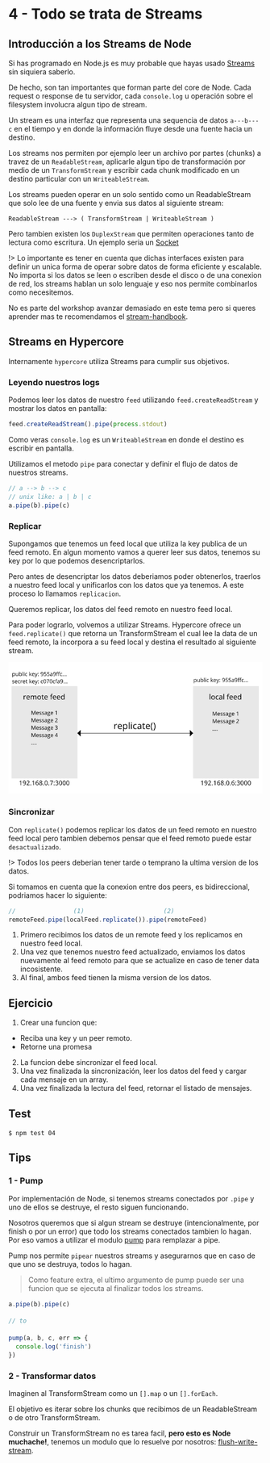 # 4 - Todo se trata de Streams

## Introducción a los Streams de Node

Si has programado en Node.js es muy probable que hayas usado [Streams](https://nodejs.org/api/stream.html)
sin siquiera saberlo.

De hecho, son tan importantes que forman parte del core de Node. Cada request o response de tu
servidor, cada `console.log` u operación sobre el filesystem involucra algun tipo de stream.

Un stream es una interfaz que representa una sequencia de datos `a---b---c` en el tiempo y en donde
la información fluye desde una fuente hacia un destino.

Los streams nos permiten por ejemplo leer un archivo por partes (chunks) a travez de un `ReadableStream`,
aplicarle algun tipo de transformación por medio de un `TransformStream` y escribir cada chunk modificado
en un destino particular con un `WriteableStream`.

Los streams pueden operar en un solo sentido como un ReadableStream que solo lee de una fuente
y envia sus datos al siguiente stream:

```
ReadableStream ---> ( TransformStream | WriteableStream )
```

Pero tambien existen los `DuplexStream` que permiten operaciones tanto de lectura como escritura.
Un ejemplo seria un [Socket](https://nodejs.org/api/net.html#net_new_net_socket_options)

!> Lo importante es tener en cuenta que dichas interfaces existen para definir un unica forma de operar
sobre datos de forma eficiente y escalable. No importa si los datos se leen o escriben desde el disco o de una
conexion de red, los streams hablan un solo lenguaje y eso nos permite combinarlos como necesitemos.

No es parte del workshop avanzar demasiado en este tema pero si queres aprender mas te recomendamos el
[stream-handbook](https://github.com/substack/stream-handbook).

## Streams en Hypercore

Internamente `hypercore` utiliza Streams para cumplir sus objetivos.

### Leyendo nuestros logs

Podemos leer los datos de nuestro `feed` utilizando `feed.createReadStream` y mostrar los datos en pantalla:

```javascript
feed.createReadStream().pipe(process.stdout)
```

Como veras `console.log` es un `WriteableStream` en donde el destino es escribir en pantalla.

Utilizamos el metodo `pipe` para conectar y definir el flujo de datos de nuestros streams.

```javascript
// a --> b --> c
// unix like: a | b | c
a.pipe(b).pipe(c)
```

### Replicar

Supongamos que tenemos un feed local que utiliza la key publica de un feed remoto. En algun momento vamos
a querer leer sus datos, tenemos su key por lo que podemos desencriptarlos.

Pero antes de desencriptar los datos deberiamos poder obtenerlos, traerlos a nuestro feed local y unificarlos
con los datos que ya tenemos. A este proceso lo llamamos `replicacion`.

Queremos replicar, los datos del feed remoto en nuestro feed local.

Para poder lograrlo, volvemos a utilizar Streams. Hypercore ofrece un `feed.replicate()` que retorna un
TransformStream el cual lee la data de un feed remoto, la incorpora a su feed local y destina el resultado
al siguiente stream.

![replicate](images/replicate.png)

### Sincronizar

Con `replicate()` podemos replicar los datos de un feed remoto en nuestro feed local pero tambien debemos
pensar que el feed remoto puede estar `desactualizado`.

!> Todos los peers deberian tener tarde o temprano la ultima version de los datos.

Si tomamos en cuenta que la conexion entre dos peers, es bidireccional, podriamos hacer lo siguiente:
```javascript
//                (1)                      (2)
remoteFeed.pipe(localFeed.replicate()).pipe(remoteFeed)
```
1. Primero recibimos los datos de un remote feed y los replicamos en nuestro feed local.
2. Una vez que tenemos nuestro feed actualizado, enviamos los datos nuevamente al feed remoto
para que se actualize en caso de tener data incosistente.
3. Al final, ambos feed tienen la misma version de los datos.

## Ejercicio

1. Crear una funcion que:
  * Reciba una key y un peer remoto.
  * Retorne una promesa
2. La funcion debe sincronizar el feed local.
3. Una vez finalizada la sincronización, leer los datos del feed y cargar
cada mensaje en un array.
4. Una vez finalizada la lectura del feed, retornar el listado de mensajes.

## Test

```
$ npm test 04
```

## Tips

### 1 - Pump

Por implementación de Node, si tenemos streams conectados por `.pipe` y uno de ellos
se destruye, el resto siguen funcionando.

Nosotros queremos que si algun stream se destruye (intencionalmente, por finish o por un error) que todo
los streams conectados tambien lo hagan. Por eso vamos a utilizar el modulo [pump](/pump)
para remplazar a pipe.

Pump nos permite `pipear` nuestros streams y asegurarnos que en caso de que uno se destruya, todos lo hagan.

> Como feature extra, el ultimo argumento de pump puede ser una funcion que se ejecuta
al finalizar todos los streams.

```javascript
a.pipe(b).pipe(c)

// to

pump(a, b, c, err => {
  console.log('finish')
})
```

### 2 - Transformar datos

Imaginen al TransformStream como un `[].map` o un `[].forEach`.

El objetivo es iterar sobre los chunks que recibimos de un ReadableStream o de otro TransformStream.

Construir un TransformStream no es tarea facil, **pero esto es Node muchache!**,
tenemos un modulo que lo resuelve por nosotros: [flush-write-stream](/flush-write-stream).


